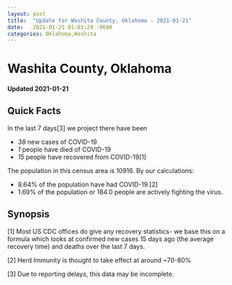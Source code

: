 ```yaml
---
layout: post
title:  "Update for Washita County, Oklahoma - 2021-01-21"
date:   2021-01-21 01:01:29 -0600
categories: Oklahoma,Washita
---
```


# Washita County, Oklahoma
#### Updated 2021-01-21

## Quick Facts

In the last 7 days[3] we project there have been
- *38* new cases of COVID-19
- *1* people have died of COVID-19
- *15* people have recovered from COVID-19[1]

The population in this census area is 10916. By our calculations:
- 8.64% of the population have had COVID-19.[2]
- 1.69% of the population or 184.0 people are actively fighting the virus.

## Synopsis




[1] Most US CDC offices do give any recovery statistics- we base this on a formula which looks at confirmed new cases
15 days ago (the average recovery time) and deaths over the last 7 days.

[2] Herd Immunity is thought to take effect at around ~70-80%

[3] Due to reporting delays, this data may be incomplete.
 
    